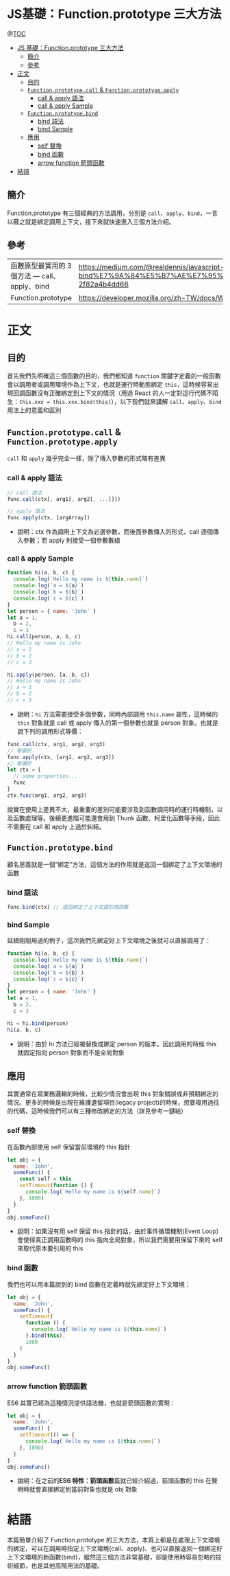 # JS基礎：Function.prototype 三大方法

@[TOC](文章目錄)

<!-- TOC -->

- [JS 基礎：Function.prototype 三大方法](#js-基礎functionprototype-三大方法)
    - [簡介](#簡介)
    - [參考](#參考)
- [正文](#正文)
    - [目的](#目的)
    - [`Function.prototype.call` & `Function.prototype.apply`](#functionprototypecall--functionprototypeapply)
        - [call & apply 語法](#call--apply-語法)
        - [call & apply Sample](#call--apply-sample)
    - [`Function.prototype.bind`](#functionprototypebind)
        - [bind 語法](#bind-語法)
        - [bind Sample](#bind-sample)
    - [應用](#應用)
        - [self 替換](#self-替換)
        - [bind 函數](#bind-函數)
        - [arrow function 箭頭函數](#arrow-function-箭頭函數)
- [結語](#結語)

<!-- /TOC -->

## 簡介

Function.prototype 有三個經典的方法調用，分別是 `call`、`apply`、`bind`，一言以蔽之就是綁定調用上下文，接下來就快速進入三個方法介紹。

## 參考

<table>
    <tr>
        <td>函數原型最實用的 3 個方法 — call、apply、bind</td>
        <td><a href="https://medium.com/@realdennis/javascript-%E8%81%8A%E8%81%8Acall-apply-bind%E7%9A%84%E5%B7%AE%E7%95%B0%E8%88%87%E7%9B%B8%E4%BC%BC%E4%B9%8B%E8%99%95-2f82a4b4dd66">https://medium.com/@realdennis/javascript-%E8%81%8A%E8%81%8Acall-apply-bind%E7%9A%84%E5%B7%AE%E7%95%B0%E8%88%87%E7%9B%B8%E4%BC%BC%E4%B9%8B%E8%99%95-2f82a4b4dd66</a></td>
    </tr>
    <tr>
        <td>Function.prototype</td>
        <td><a href="https://developer.mozilla.org/zh-TW/docs/Web/JavaScript/Reference/Global_Objects/Function/prototype">https://developer.mozilla.org/zh-TW/docs/Web/JavaScript/Reference/Global_Objects/Function/prototype</a></td>
    </tr>
</table>

# 正文

## 目的

首先我們先明確這三個函數的目的，我們都知道 `function` 關鍵字定義的一般函數會以調用者或調用環境作為上下文，也就是運行時動態綁定 `this`，這時候容易出現回調函數沒有正確綁定到上下文的情況（用過 React 的人一定對這行代碼不陌生：`this.xxx = this.xxx.bind(this)`），以下我們就來講解 `call`、`apply`、`bind` 用法上的意義和區別

## `Function.prototype.call` & `Function.prototype.apply`

`call` 和 `apply` 幾乎完全一樣，除了傳入參數的形式略有差異

### call & apply 語法

```js
// call 語法
func.call(ctx[, arg1[, arg2[, ...]]])

// apply 語法
func.apply(ctx, [argArray])
```

- 說明：ctx 作為調用上下文為必選參數，而後面參數傳入的形式，call 逐個傳入參數；而 apply 則接受一個參數數組

### call & apply Sample

```js
function hi(a, b, c) {
  console.log(`Hello my name is ${this.name}`)
  console.log(`a = ${a}`)
  console.log(`b = ${b}`)
  console.log(`c = ${c}`)
}
let person = { name: 'John' }
let a = 1,
  b = 2,
  c = 3
hi.call(person, a, b, c)
// Hello my name is John
// a = 1
// b = 2
// c = 3

hi.apply(person, [a, b, c])
// Hello my name is John
// a = 1
// b = 2
// c = 3
```

- 說明：`hi` 方法需要接受多個參數，同時內部調用 `this.name` 屬性，這時候的 `this` 對象就是 call 或 apply 傳入的第一個參數也就是 person 對象。也就是說下列的調用形式等價：

```js
func.call(ctx, arg1, arg2, arg3)
// 等價於
func.apply(ctx, [arg1, arg2, arg3])
// 等價於
let ctx = {
  // some properties...
  func
}
ctx.func(arg1, arg2, arg3)
```

說實在使用上差異不大，最重要的差別可能要涉及到函數調用時的運行時機制，以及函數處理等。後續更進階可能還會用到 Thunk 函數、柯里化函數等手段，因此不需要在 call 和 apply 上過於糾結。

## `Function.prototype.bind`

顧名思義就是一個“綁定”方法，這個方法的作用就是返回一個綁定了上下文環境的函數

### bind 語法

```js
func.bind(ctx) // 返回綁定了上下文還的境函數
```

### bind Sample

延續剛剛用過的例子，這次我們先綁定好上下文環境之後就可以直接調用了：

```js
function hi(a, b, c) {
  console.log(`Hello my name is ${this.name}`)
  console.log(`a = ${a}`)
  console.log(`b = ${b}`)
  console.log(`c = ${c}`)
}
let person = { name: 'John' }
let a = 1,
  b = 2,
  c = 3

hi = hi.bind(person)
hi(a, b, c)
```

- 說明：由於 hi 方法已經被替換成綁定 person 的版本，因此調用的時候 this 就固定指向 person 對象而不是全局對象

## 應用

其實通常在寫業務邏輯的時候，比較少情況會出現 this 對象錯誤或非預期綁定的情況。更多的時候是出現在維護遺留項目(legacy project)的時候，想要複用過往的代碼，這時候我們可以有三種修改綁定的方法（詳見參考一鏈結）

### self 替換

在函數內部使用 self 保留當前環境的 this 指針

```js
let obj = {
  name: 'John',
  someFunc() {
    const self = this
    setTimeout(function () {
      console.log(`Hello my name is ${self.name}`)
    }, 1000)
  }
}
obj.someFunc()
```

- 說明：如果沒有用 self 保留 this 指針的話，由於事件循環機制(Event Loop)會使得真正調用函數時的 this 指向全局對象，所以我們需要用保留下來的 self 來取代原本要引用的 this

### bind 函數

我們也可以用本篇說到的 bind 函數在定義時就先綁定好上下文環境：

```js
let obj = {
  name: 'John',
  someFunc() {
    setTimeout(
      function () {
        console.log(`Hello my name is ${this.name}`)
      }.bind(this),
      1000
    )
  }
}
obj.someFunc()
```

### arrow function 箭頭函數

ES6 其實已經為這種情況提供語法糖，也就是箭頭函數的實現：

```js
let obj = {
  name: 'John',
  someFunc() {
    setTimeout(() => {
      console.log(`Hello my name is ${this.name}`)
    }, 1000)
  }
}
obj.someFunc()
```

- 說明：在之前的**ES6 特性：箭頭函數**篇就已經介紹過，箭頭函數的 this 在聲明時就會直接綁定到當前對象也就是 obj 對象

# 結語

本篇簡單介紹了 Function.prototype 的三大方法，本質上都是在處理上下文環境的綁定，可以在調用時指定上下文環境(call、apply)、也可以直接返回一個綁定好上下文環境的新函數(bind)，縱然這三個方法非常基礎，卻是使用時容易忽略的技術細節，也是其他高階用法的基礎。
